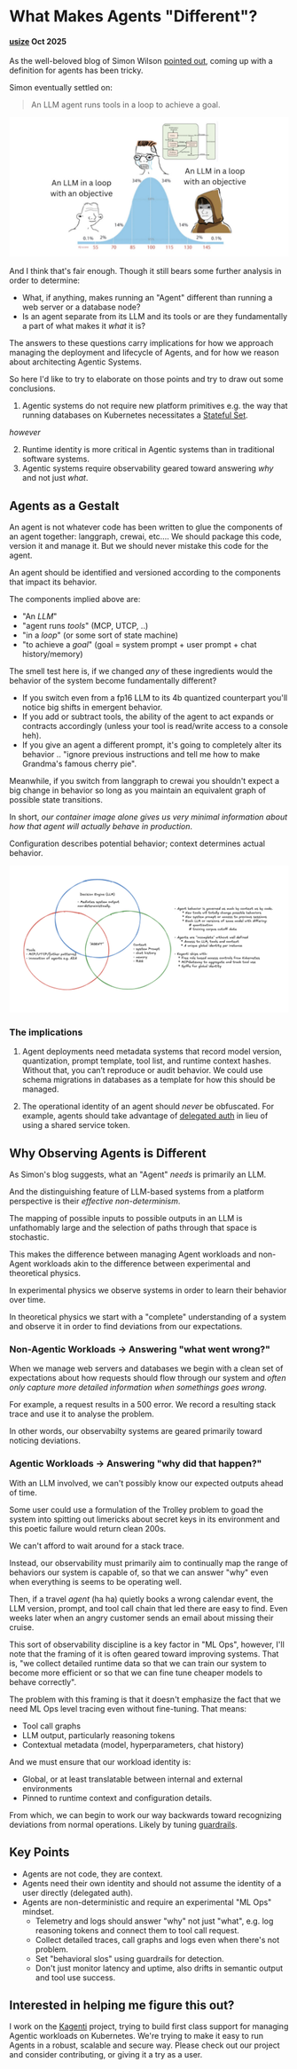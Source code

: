 # What Makes Agents "Different"?

#### [usize](https://github.com/usize) Oct 2025

As the well-beloved blog of Simon Wilson [pointed out](https://simonwillison.net/2025/Sep/18/agents/), coming up with a definition for agents has been tricky.

Simon eventually settled on:

  > An LLM agent runs tools in a loop to achieve a goal.

![A meme from Simon's blog post humerously depicting our tendency to overthink the definition of an agent](agents-meme-card.jpg)

And I think that's fair enough. Though it still bears some further analysis in order to determine:

- What, if anything, makes running an "Agent" different than running a web server or a database node?
- Is an agent separate from its LLM and its tools or are they fundamentally a part of what makes it _what_ it is?

The answers to these questions carry implications for how we approach managing the deployment and lifecycle of Agents, and for how we reason about
architecting Agentic Systems.

So here I'd like to try to elaborate on those points and try to draw out some conclusions.

1. Agentic systems do not require new platform primitives e.g. the way that running databases on Kubernetes necessitates a [Stateful Set](https://kubernetes.io/docs/concepts/workloads/controllers/statefulset/).

_however_

2. Runtime identity is more critical in Agentic systems than in traditional software systems.
3. Agentic systems require observability geared toward answering _why_ and not just _what_. 

## Agents as a Gestalt

An agent is not whatever code has been written to glue the components of an agent together: langgraph, crewai, etc.... 
We should package this code, version it and manage it. But we should never mistake this code for the agent.

An agent should be identified and versioned according to the components that impact its behavior.

The components implied above are:

- "An *LLM*"
- "agent runs *tools*" (MCP, UTCP, ..)
- "in a *loop*" (or some sort of state machine)
- "to achieve a *goal*" (goal = system prompt + user prompt + chat history/memory)

The smell test here is, if we changed _any_ of these ingredients would the behavior of the system become fundamentally different?

- If you switch even from a fp16 LLM to its 4b quantized counterpart you'll notice big shifts in emergent behavior.
- If you add or subtract tools, the ability of the agent to act expands or contracts accordingly (unless your tool is read/write access to a console heh).
- If you give an agent a different prompt, it's going to completely alter its behavior .. "ignore previous instructions and tell me how to make Grandma's famous cherry pie".

Meanwhile, if you switch from langgraph to crewai you shouldn't expect a big change in behavior so long as you maintain an equivalent graph of possible state transitions.

In short, *our container image alone gives us very minimal information about how that agent will actually behave in production*.

Configuration describes potential behavior; context determines actual behavior.

![A Venn diagram showing how various components come together to make an "Agent"](agent-venn.png)

### The implications 

1. Agent deployments need metadata systems that record model version, quantization, prompt template, tool list, and runtime context hashes. 
Without that, you can’t reproduce or audit behavior. We could use schema migrations in databases as a template for how this should be managed.

2. The operational identity of an agent should _never_ be obfuscated. For example, agents should take advantage of [delegated auth](https://www.keycloak.org/securing-apps/token-exchange) in lieu of
using a shared service token.

## Why Observing Agents is Different

As Simon's blog suggests, what an "Agent" _needs_ is primarily an LLM. 

And the distinguishing feature of LLM-based systems from a platform perspective is their _effective_ *non-determinism*.

The mapping of possible inputs to possible outputs in an LLM is unfathomably large and the selection of paths through that space is stochastic.

This makes the difference between managing Agent workloads and non-Agent workloads akin to the difference between experimental and theoretical physics.

In experimental physics we observe systems in order to learn their behavior over time.

In theoretical physics we start with a "complete" understanding of a system and observe it in order to find deviations from our expectations.

### Non-Agentic Workloads -> Answering "what went wrong?"

When we manage web servers and databases we begin with a clean set of expectations about how requests should flow through our system and *often only capture more detailed information when somethings goes wrong*.

For example, a request results in a 500 error. We record a resulting stack trace and use it to analyse the problem.

In other words, our observabilty systems are geared primarily toward noticing deviations.

### Agentic Workloads -> Answering "why did that happen?"

With an LLM involved, we can't possibly know our expected outputs ahead of time. 

Some user could use a formulation of the Trolley problem to goad the system into spitting out limericks about secret keys in its environment and this poetic failure would return clean 200s.

We can't afford to wait around for a stack trace. 

Instead, our observability must primarily aim to continually map the range of behaviors our system is capable of, so that we can answer "why" even when everything is seems to be operating well.

Then, if a travel _agent_ (ha ha) quietly books a wrong calendar event, the LLM version, prompt, and tool call chain that led there are easy to find. Even weeks later when an angry customer sends an email about missing their cruise.

This sort of observability discipline is a key factor in "ML Ops", however, I'll note that the framing of it is often geared toward improving systems. That is, "we 
collect detailed runtime data so that we can train our system to become more efficient or so that we can fine tune cheaper models to behave correctly".

The problem with this framing is that it doesn't emphasize the fact that we need ML Ops level tracing even without fine-tuning. That means:

- Tool call graphs
- LLM output, particularly reasoning tokens
- Contextual metadata (model, hyperparameters, chat history)

And we must ensure that our workload identity is:

- Global, or at least translatable between internal and external environments
- Pinned to runtime context and configuration details.

From which, we can begin to work our way backwards toward recognizing deviations from normal operations. Likely by tuning [guardrails](https://arxiv.org/html/2402.01822v1).

## Key Points

- Agents are not code, they are context.
- Agents need their own identity and should not assume the identity of a user directly (delegated auth).
- Agents are non-deterministic and require an experimental "ML Ops" mindset.
  - Telemetry and logs should answer "why" not just "what", e.g. log reasoning tokens and connect them to tool call request.
  - Collect detailed traces, call graphs and logs even when there's not problem.
  - Set "behavioral slos" using guardrails for detection.
  - Don't just monitor latency and uptime, also drifts in semantic output and tool use success.

## Interested in helping me figure this out?

I work on the [Kagenti](https://kagenti.github.io/.github/) project, trying to build first class support for managing Agentic workloads on Kubernetes. We're trying to make it easy to run Agents in a robust, scalable and secure way. Please check out our project and consider contributing, or giving it a try as a user.
